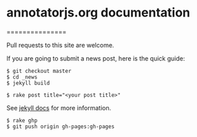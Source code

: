 # annotatorjs.org documentation
===============

Pull requests to this site are welcome.  

If you are going to submit a news post, here is the quick guide:

```
$ git checkout master
$ cd _news
$ jekyll build
```
```
$ rake post title="<your post title>"
```
See [jekyll docs](http://jekyllbootstrap.com/usage/jekyll-quick-start.html) for more information.
```
$ rake ghp
$ git push origin gh-pages:gh-pages
```
